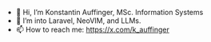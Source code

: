 - 👋 Hi, I’m Konstantin Auffinger, MSc. Information Systems
- 👀 I’m into Laravel, NeoVIM, and LLMs.
- 📫 How to reach me: https://x.com/k_auffinger
